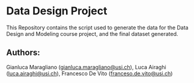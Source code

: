 # Data Design Project
This Repository contains the script used to generate the data for the Data Design and Modeling course project, and the final dataset generated.


## Authors: 
Gianluca Maragliano (gianluca.maragliano@usi.ch), 
Luca Airaghi (luca.airaghi@usi.ch),
Francesco De Vito (franceso.de.vito@usi.ch)


